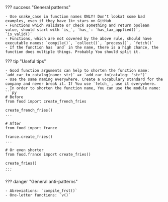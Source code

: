 ??? success "General patterns"
    
    - Use snake_case in function names ONLY! Don't lookat some bad examples, even if they have 1k+ stars on GitHub  
    - Functions which validate or check something and return boolean value, should start with `is_`, `has_`: `has_tax_applied()`, `is_valid()`  
    - Functions, which are not covered by the above rule, should have executable names: `compile()`, `collect()`, `process()`, `fetch()`  
    - If the function has `and` in the name, there is a high chance, the function does multiple things. Probably You should split it.  
    
??? tip "Useful tips"  

    - Good function arguments can help to shorten the function name: `add_car_to_catalog(name: str)` => `add_car_to(catalog: "str")`  
    - Use the same naming everywhere. Create a vocabulary standard for the company and never break it. If You use `fetch_`, use it everywhere.  
    - In order to shorten the function name, You can use the module name:  
    ```py
    # Before
    from food import create_french_fries
    
    create_french_fries()
    ...
    
    # After
    from food import france
    
    france.create_fries()
    ...
    
    # Or even shorter
    from food.france import create_fries()
    
    create_fries()
    ...
    ```

??? danger "General anti-patterns"
    
    - Abreviations: `compile_frst()`  
    - One-letter functions: `v()`

# 
